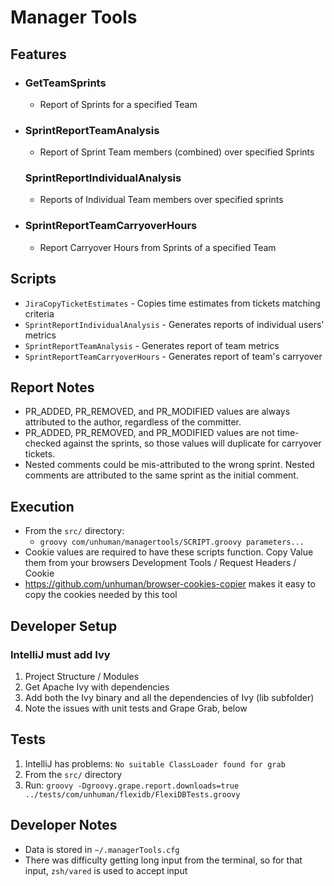 # Manager Tools

## Features
- ### GetTeamSprints
  - Report of Sprints for a specified Team
- ### SprintReportTeamAnalysis
  - Report of Sprint Team members (combined) over specified Sprints
  ### SprintReportIndividualAnalysis
  - Reports of Individual Team members over specified sprints 
- ### SprintReportTeamCarryoverHours
  - Report Carryover Hours from Sprints of a specified Team 

## Scripts
- `JiraCopyTicketEstimates` - Copies time estimates from tickets matching criteria
- `SprintReportIndividualAnalysis` - Generates reports of individual users' metrics
- `SprintReportTeamAnalysis` - Generates report of team metrics
- `SprintReportTeamCarryoverHours` - Generates report of team's carryover

## Report Notes
- PR_ADDED, PR_REMOVED, and PR_MODIFIED values are always attributed to the author, regardless of the committer.
- PR_ADDED, PR_REMOVED, and PR_MODIFIED values are not time-checked against the sprints, so those values will duplicate for carryover tickets.
- Nested comments could be mis-attributed to the wrong sprint.  Nested comments are attributed to the same sprint as the initial comment. 

## Execution
- From the `src/` directory:
  - `groovy com/unhuman/managertools/SCRIPT.groovy parameters...`
- Cookie values are required to have these scripts function.  Copy Value them from your browsers Development Tools / Request Headers / Cookie
- https://github.com/unhuman/browser-cookies-copier makes it easy to copy the cookies needed by this tool

## Developer Setup
### IntelliJ must add Ivy
1. Project Structure / Modules
1. Get Apache Ivy with dependencies 
1. Add both the Ivy binary and all the dependencies of Ivy (lib subfolder)
1. Note the issues with unit tests and Grape Grab, below

## Tests
1. IntelliJ has problems: `No suitable ClassLoader found for grab`
1. From the `src/` directory
1. Run: `groovy -Dgroovy.grape.report.downloads=true ../tests/com/unhuman/flexidb/FlexiDBTests.groovy`

## Developer Notes
- Data is stored in `~/.managerTools.cfg`
- There was difficulty getting long input from the terminal, so for that input, `zsh/vared` is used to accept input
